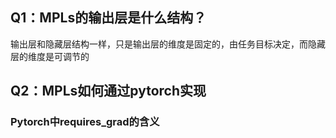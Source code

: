 ## Q1：MPLs的输出层是什么结构？

输出层和隐藏层结构一样，只是输出层的维度是固定的，由任务目标决定，而隐藏层的维度是可调节的

## Q2：MPLs如何通过pytorch实现

### Pytorch中requires_grad的含义
